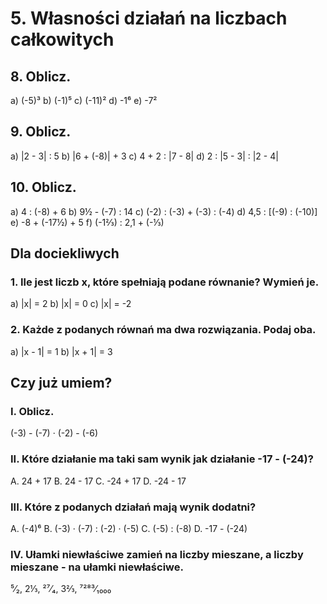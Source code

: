 # 5. Własności działań na liczbach całkowitych

## 8. Oblicz.
a) (-5)³
b) (-1)⁵
c) (-11)²
d) -1⁶
e) -7²

## 9. Oblicz.
a) |2 - 3| : 5
b) |6 + (-8)| + 3
c) 4 + 2 : |7 - 8|
d) 2 : |5 - 3| : |2 - 4|

## 10. Oblicz.
a) 4 : (-8) + 6
b) 9½ - (-7) : 14
c) (-2) : (-3) + (-3) : (-4)
d) 4,5 : [(-9) : (-10)]
e) -8 + (-17½) + 5
f) (-1⅔) : 2,1 + (-⅓)

## Dla dociekliwych

### 1. Ile jest liczb x, które spełniają podane równanie? Wymień je.
a) |x| = 2
b) |x| = 0
c) |x| = -2

### 2. Każde z podanych równań ma dwa rozwiązania. Podaj oba.
a) |x - 1| = 1
b) |x + 1| = 3

## Czy już umiem?

### I. Oblicz.
(-3) - (-7) · (-2) - (-6)

### II. Które działanie ma taki sam wynik jak działanie -17 - (-24)?
A. 24 + 17
B. 24 - 17
C. -24 + 17
D. -24 - 17

### III. Które z podanych działań mają wynik dodatni?
A. (-4)⁶
B. (-3) · (-7) : (-2) · (-5)
C. (-5) : (-8)
D. -17 - (-24)

### IV. Ułamki niewłaściwe zamień na liczby mieszane, a liczby mieszane - na ułamki niewłaściwe.
⁵⁄₂, 2⅓, ²⁷⁄₄, 3⅔, ⁷²⁸³⁄₁₀₀₀